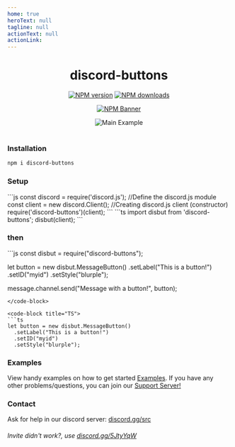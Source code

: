 ```yaml
---
home: true
heroText: null
tagline: null
actionText: null
actionLink:
---
```


<div align="center">
  <h1>discord-buttons</h1>
  <p>
    <a href="https://www.npmjs.com/package/discord-buttons"><img src="https://img.shields.io/npm/v/discord-buttons?maxAge=3600" alt="NPM version" /></a>
    <a href="https://www.npmjs.com/package/discord-buttons"><img src="https://img.shields.io/npm/dt/discord-buttons?maxAge=3600" alt="NPM downloads" /></a>
  </p>
  <p>
    <a href="https://www.npmjs.com/package/discord-buttons"><img src="https://nodei.co/npm/discord-buttons.png?downloads=true&stars=true" alt="NPM Banner"></a>
  </p>
</div>
<div align="center">
  <img alt="Main Example" src="https://i.imgur.com/ZnJ7LGd.png">
  <br> <br>
</div>

### Installation

```sh
npm i discord-buttons
```

### Setup

<code-group>
<code-block title="JS">
```js
const discord = require('discord.js'); //Define the discord.js module
const client = new discord.Client(); //Creating discord.js client (constructor)
require('discord-buttons')(client);
```
</code-block>

<code-block title="TS">
```ts
import disbut from 'discord-buttons';
disbut(client);
```
</code-block>
</code-group>

### then

<code-group>
<code-block title="JS">
```js
const disbut = require("discord-buttons");

let button = new disbut.MessageButton()
  .setLabel("This is a button!")
  .setID("myid")
  .setStyle("blurple");

message.channel.send("Message with a button!", button);
```
</code-block>

<code-block title="TS">
```ts
let button = new disbut.MessageButton()
  .setLabel("This is a button!")
  .setID("myid")
  .setStyle("blurple");
```
</code-block>
</code-group>




### Examples

View handy examples on how to get started [Examples](./docs/stable/examples/buttons).
If you have any other problems/questions, you can join our [Support Server!](https://discord.gg/5JtyYqW)

### Contact

Ask for help in our discord server: [discord.gg/src](https://discord.gg/src)

###### Invite didn't work?, use [discord.gg/5JtyYqW](https://discord.gg/5JtyYqW)
